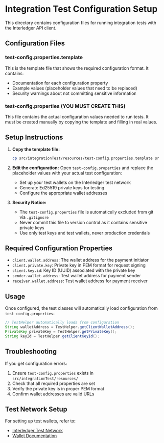 # Integration Test Configuration Setup

This directory contains configuration files for running integration tests with the Interledger API client.

## Configuration Files

### test-config.properties.template
This is the template file that shows the required configuration format. It contains:
- Documentation for each configuration property
- Example values (placeholder values that need to be replaced)
- Security warnings about not committing sensitive information

### test-config.properties (YOU MUST CREATE THIS)
This file contains the actual configuration values needed to run tests. It must be created manually by copying the template and filling in real values.

## Setup Instructions

1. **Copy the template file:**
   ```bash
   cp src/integrationTest/resources/test-config.properties.template src/integrationTest/resources/test-config.properties
   ```

2. **Edit the configuration:**
   Open `test-config.properties` and replace the placeholder values with your actual test configuration:
   - Set up your test wallets on the Interledger test network
   - Generate Ed25519 private keys for testing
   - Configure the appropriate wallet addresses

3. **Security Notice:**
   - The `test-config.properties` file is automatically excluded from git via `.gitignore`
   - Never commit this file to version control as it contains sensitive private keys
   - Use only test keys and test wallets, never production credentials

## Required Configuration Properties

- `client.wallet.address`: The wallet address for the payment initiator
- `client.private.key`: Private key in PEM format for request signing
- `client.key.id`: Key ID (UUID) associated with the private key
- `sender.wallet.address`: Test wallet address for payment sender
- `receiver.wallet.address`: Test wallet address for payment receiver

## Usage

Once configured, the test classes will automatically load configuration from `test-config.properties`:

```java
// TestHelper automatically loads from configuration
String walletAddress = TestHelper.getClientWalletAddress();
PrivateKey privateKey = TestHelper.getPrivateKey();
String keyId = TestHelper.getClientKeyId();
```

## Troubleshooting

If you get configuration errors:
1. Ensure `test-config.properties` exists in `src/integrationTest/resources/`
2. Check that all required properties are set
3. Verify the private key is in proper PEM format
4. Confirm wallet addresses are valid URLs

## Test Network Setup

For setting up test wallets, refer to:
- [Interledger Test Network](https://interledger-test.dev)
- [Wallet Documentation](https://wallet.interledger-test.dev)
